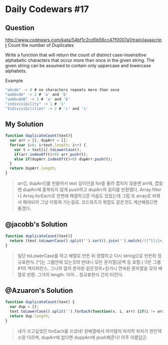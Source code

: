 # Daily Codewars #17
## Question
http://www.codewars.com/kata/54bf1c2cd5b56cc47f0007a1/train/javascript
Count the number of Duplicates

Write a function that will return the count of distinct case-insensitive alphabetic characters that occur more than once in the given string. The given string can be assumed to contain only uppercase and lowercase alphabets.

Example
```javascript
"abcde" -> 0 # no characters repeats more than once
"aabbcde" -> 2 # 'a' and 'b'
"aabbcdeB" -> 2 # 'a' and 'b'
"indivisibility" -> 1 # 'i'
"Indivisibilities" -> 2 # 'i' and 's'
```

## My Solution
```javascript
function duplicateCount(text){
  var arr = [], dupArr = [];
  for(var i=0; i<text.length; i++) {
    var t = text[i].toLowerCase();
    if(arr.indexOf(t)<0) arr.push(t);
    else if(dupArr.indexOf(t)<0) dupArr.push(t);
  }
  return dupArr.length;
}
```
> arr[], dupArr[]를 만들어서
> text 길이만큼 for를 돌려 겹치지 않을땐 arr에, 겹칠땐 dupArr에 중복되지 않게 push하고 
> dupArr의 길이를 반환했다.
> Array.filter나 Array.forEach로 한번에 해결하고픈 마음도 있었는데 그럼 또 array로 바꿔서 해야되어 그냥 이렇게 가는걸로.
> 코드워즈가 복잡도 같은것도 계산해줬으면 좋겠다.

## @jacobb's Solution
```javascript
function duplicateCount(text){
  return (text.toLowerCase().split('').sort().join('').match(/([^])\1+/g) || []).length;
}
```
> 일단 toLowerCase를 하고 배열로 만든 뒤 정렬하고 다시 string으로 만든뒤 정규표현식.
> [^]는 그룹안에 있는것의 반대니 모든 문자열(공백 등 포함.)
> \1은 그룹#1의 백리퍼런스. 
> 그니까 앞의 문자랑 같은것의+된거니 연속된 문자열을 모아 배열로 반환. 
> 그거의 length.
> 아아... 정규표현식 간지 터진다.

## @Azuaron's Solution
```javascript
function duplicateCount(text) {
  var dup = [];
  text.toLowerCase().split('').forEach(function(v, i, arr) {if(i != arr.lastIndexOf(v) && dup.indexOf(v) == -1) dup.push(v);});
  return dup.length;
}
```
> 내가 쓰고싶었던 forEach를 쓰셨네! 
> 원배열에서 아이템의 마지막 위치가 현인덱스랑 다르며, 
> dupArr에 없다면 duppArr에 push해준다!
> 아주 아름답군.
